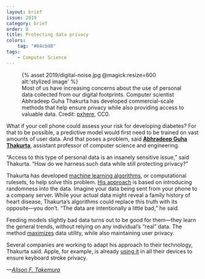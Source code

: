 ```yaml
---
layout: brief
issue: 2019
category: brief
order: 8
title: Protecting data privacy
colors:
    tag: "#84cbd8"
tags:
    - Computer Science
---
```

<figure class="">
  {% asset 2019/digital-noise.jpg @magick:resize=600 alt:'stylized image' %}<figcaption>Most of us have increasing concerns about the use of personal data collected from our digital footprints. Computer scientist Abhradeep Guha Thakurta has developed commercial-scale methods that help ensure privacy while also providing access to valuable data. Credit: <a href="https://pxhere.com/en/photo/742594">pxhere</a>, CC0.</figcaption>
</figure>

What if your cell phone could assess your risk for developing diabetes? For that to be possible, a predictive model would first need to be trained on vast amounts of user data. And that poses a problem, said [**Abhradeep Guha Thakurta**](https://www.soe.ucsc.edu/people/aguhatha), assistant professor of computer science and engineering.

“Access to this type of personal data is an insanely sensitive issue,” said Thakurta. “How do we harness such data while still protecting privacy?”

Thakurta has developed [machine learning algorithms](https://en.wikipedia.org/wiki/Outline_of_machine_learning), or computational rulesets, to help solve this problem. [His approach](https://aguhatha.github.io/research.html) is based on introducing randomness into the data. Imagine your data being sent from your phone to a company server. While your actual data might reveal a family history of heart disease, Thakurta’s algorithms could replace this truth with its opposite—you don’t. “The data are intentionally a little bad,” he said.

Feeding models slightly bad data turns out to be good for them—they learn the general trends, without relying on any individual’s “real” data. The method [maximizes](https://www.ieee-security.org/TC/SP2017/papers/373.pdf) data utility, while also maintaining user privacy.

Several companies are working to adapt his approach to their technology, Thakurta said. Apple, for example, is already [using it](https://www.wired.com/2016/06/apples-differential-privacy-collecting-data/) in all their devices to ensure keyboard stroke privacy.

*—[Alison F. Takemura](http://alisonftakemura.info/)*